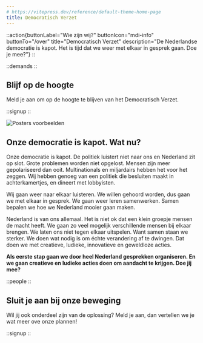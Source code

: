 ```yaml
---
# https://vitepress.dev/reference/default-theme-home-page
title: Democratisch Verzet
---
```


::action{buttonLabel="Wie zijn wij?" buttonIcon="mdi-info" buttonTo="/over" title="Democratisch Verzet" description="De Nederlandse democratie is kapot. Het is tijd dat we weer met elkaar in gesprek gaan. Doe je mee?"}
::

::demands
::

## Blijf op de hoogte

Meld je aan om op de hoogte te blijven van het Democratisch Verzet.

::signup
::

![Posters voorbeelden](/img/huiskamergesprek.webp)

## Onze democratie is kapot. Wat nu?

Onze democratie is kapot. De politiek luistert niet naar ons en Nederland zit op slot. Grote problemen worden niet opgelost. Mensen zijn meer gepolariseerd dan ooit. Multinationals en miljardairs hebben het voor het zeggen. Wij hebben genoeg van een politiek die besluiten maakt in achterkamertjes, en dineert met lobbyisten.

Wij gaan weer naar elkaar luisteren. We willen gehoord worden, dus gaan we met elkaar in gesprek. We gaan weer leren samenwerken. Samen bepalen we hoe we Nederland mooier gaan maken.

Nederland is van ons allemaal. Het is niet ok dat een klein groepje mensen de macht heeft. We gaan zo veel mogelijk verschillende mensen bij elkaar brengen. We laten ons niet tegen elkaar uitspelen. Want samen staan we sterker. We doen wat nodig is om échte verandering af te dwingen. Dat doen we met creatieve, ludieke, innovatieve en geweldloze acties.

**Als eerste stap gaan we door heel Nederland gesprekken organiseren. En we gaan creatieve en ludieke acties doen om aandacht te krijgen. Doe jij mee?**

::people
::

## Sluit je aan bij onze beweging

Wil jij ook onderdeel zijn van de oplossing? Meld je aan, dan vertellen we je wat meer ove onze plannen!

::signup
::
